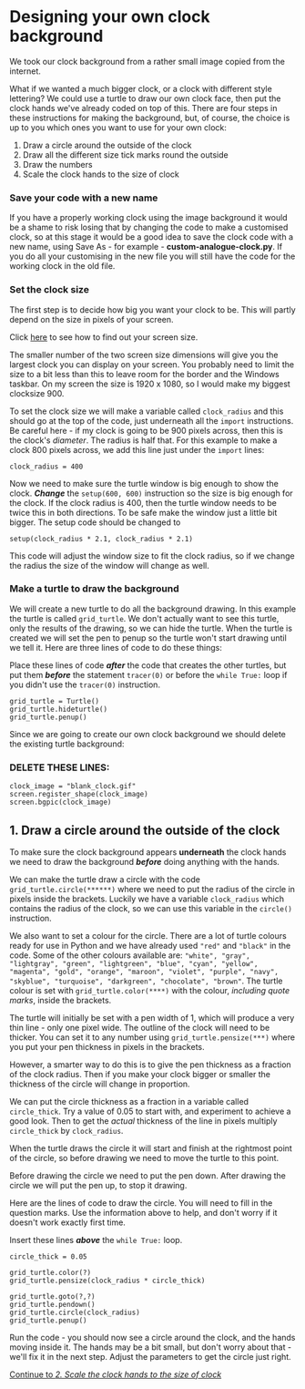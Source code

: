 # Designing your own clock background

We took our clock background from a rather small image copied from the internet.

What if we wanted a much bigger clock, or a clock with different style lettering? We could use a turtle to draw our own clock face, then put the clock hands we've already coded on top of this. There are four steps in these instructions for making the background, but, of course, the choice is up to you which ones you want to use for your own clock:

1. Draw a circle around the outside of the clock
2. Draw all the different size tick marks round the outside
3. Draw the numbers
4. Scale the clock hands to the size of clock

### Save your code with a new name

If you have a properly working clock using the image background it would be a shame to risk losing that by changing the code to make a customised clock, so at this stage it would be a good idea to save the clock code with a new name, using Save As - for example - **custom-analogue-clock.py**. If you do all your customising in the new file you will still have the code for the working clock in the old file.

### Set the clock size

The first step is to decide how big you want your clock to be. This will partly depend on the size in pixels of your screen.

Click [here](SCREENSIZE.md) to see how to find out your screen size.

The smaller number of the two screen size dimensions will give you the largest clock you can display on your screen. You probably need to limit the size to a bit less than this to leave room for the border and the Windows taskbar. On my screen the size is 1920 x 1080, so I would make my biggest clocksize 900.

To set the clock size we will make a variable called ```clock_radius``` and this should go at the top of the code, just underneath all the ```import``` instructions. Be careful here - if my clock is going to be 900 pixels across, then this is the clock's *diameter*. The radius is half that. For this example to make a clock 800 pixels across, we add this line just under the ```import``` lines:
```
clock_radius = 400
```
Now we need to make sure the turtle window is big enough to show the clock. **_Change_** the ```setup(600, 600)``` instruction so the size is big enough for the clock. If the clock radius is 400, then the turtle window needs to be twice this in both directions. To be safe make the window just a little bit bigger. The setup code should be changed to
```
setup(clock_radius * 2.1, clock_radius * 2.1)
```
This code will adjust the window size to fit the clock radius, so if we change the radius the size of the window will change as well.

### Make a turtle to draw the background

We will create a new turtle to do all the background drawing. In this example the turtle is called ```grid_turtle```. We don't actually want to see this turtle, only the results of the drawing, so we can hide the turtle. When the turtle is created we will set the pen to penup so the turtle won't start drawing until we tell it. Here are three lines of code to do these things:

Place these lines of code _**after**_ the code that creates the other turtles, but put them _**before**_ the statement ```tracer(0)``` or before the ```while True:``` loop if you didn't use the ```tracer(0)``` instruction.

```
grid_turtle = Turtle()
grid_turtle.hideturtle()
grid_turtle.penup()
```

Since we are going to create our own clock background we should delete the existing turtle background:
### **DELETE THESE LINES:**
```
clock_image = "blank_clock.gif"
screen.register_shape(clock_image)
screen.bgpic(clock_image)
```

## 1. Draw a circle around the outside of the clock

To make sure the clock background appears **underneath** the clock hands we need to draw the background _**before**_ doing anything with the hands.

We can make the turtle draw a circle with the code ```grid_turtle.circle(******)``` where we need to put the radius of the circle in pixels inside the brackets. Luckily we have a variable ```clock_radius``` which contains the radius of the clock, so we can use this variable in the ```circle()``` instruction.

We also want to set a colour for the circle. There are a lot of turtle colours ready for use in Python and we have already used ```"red"``` and ```"black"``` in the code. Some of the other colours available are: ```"white", "gray", "lightgray", "green", "lightgreen", "blue", "cyan", "yellow", "magenta", "gold", "orange", "maroon", "violet", "purple", "navy", "skyblue", "turquoise", "darkgreen", "chocolate", "brown"```. The turtle colour is set with ```grid_turtle.color(****)``` with the colour, *including quote marks*, inside the brackets.

The turtle will initially be set with a pen width of 1, which will produce a very thin line - only one pixel wide. The outline of the clock will need to be thicker. You can set it to any number using ```grid_turtle.pensize(***)``` where you put your pen thickness in pixels in the brackets. 

However, a smarter way to do this is to give the pen thickness as a fraction of the clock radius. Then if you make your clock bigger or smaller the thickness of the circle will change in proportion. 

We can put the circle thickness as a fraction in a variable called ```circle_thick```. Try a value of 0.05 to start with, and experiment to achieve a good look. Then to get the *actual* thickness of the line in pixels  multiply ```circle_thick``` by ```clock_radius```.

When the turtle draws the circle it will start and finish at the rightmost point of the circle, so before drawing we need to move the turtle to this point. 

Before drawing the circle we need to put the pen down. After drawing the circle we will put the pen up, to stop it drawing.

Here are the lines of code to draw the circle. You will need to fill in the question marks. Use the information above to help, and don't worry if it doesn't work exactly first time.

Insert these lines _**above**_ the ```while True:``` loop.

```
circle_thick = 0.05

grid_turtle.color(?)
grid_turtle.pensize(clock_radius * circle_thick)

grid_turtle.goto(?,?)
grid_turtle.pendown()
grid_turtle.circle(clock_radius)
grid_turtle.penup()
```

Run the code - you should now see a circle around the clock, and the hands moving inside it. The hands may be a bit small, but don't worry about that - we'll fix it in the next step. Adjust the parameters to get the circle just right.

[Continue to *2. Scale the clock hands to the size of clock*](README7.md)